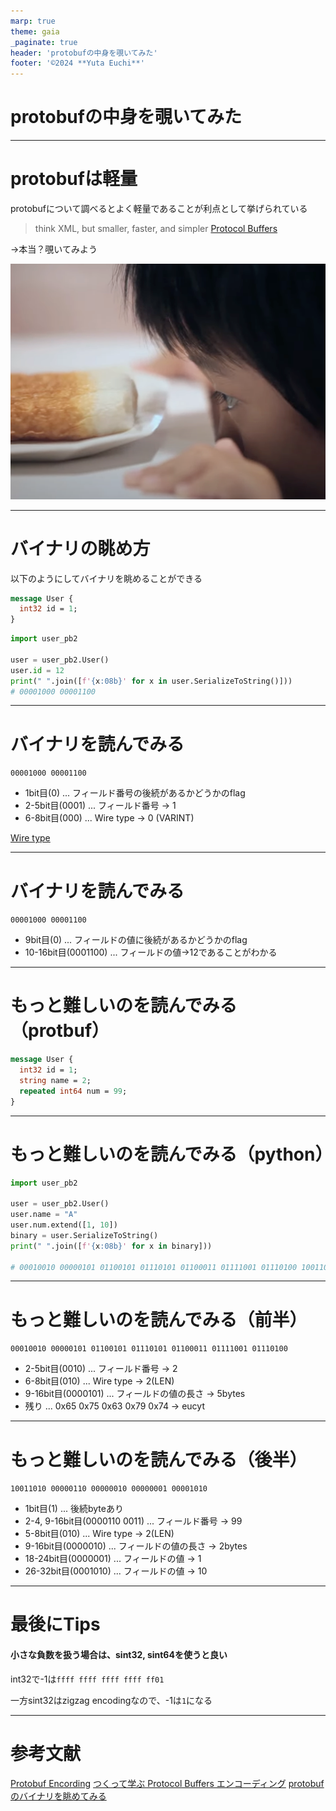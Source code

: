 ```yaml
---
marp: true
theme: gaia
_paginate: true
header: 'protobufの中身を覗いてみた'
footer: '©︎2024 **Yuta Euchi**'
---
```

<style>
@import url('https://fonts.googleapis.com/css2?family=M+PLUS+1+Code&display=swap');
section {
    font-family: 'M PLUS 1 Code', monospace;
}
section.title {
    justify-content: center;
}

section figure:first-child{
    margin-right: 40px !important;
}
</style>


<!--
_class: lead
_paginate: false
_header: ""
-->
# protobufの中身を覗いてみた
---

# protobufは軽量

protobufについて調べるとよく軽量であることが利点として挙げられている

> think XML, but smaller, faster, and simpler
> [Protocol Buffers](https://protobuf.dev/)

→本当？覗いてみよう

![bg right:30% contain](img/chikuwa.png)

---

# バイナリの眺め方

以下のようにしてバイナリを眺めることができる

```protobuf
message User {
  int32 id = 1;
}
```

```python
import user_pb2

user = user_pb2.User()
user.id = 12
print(" ".join([f'{x:08b}' for x in user.SerializeToString()]))
# 00001000 00001100
```

---

# バイナリを読んでみる

`00001000 00001100`

- 1bit目(0) ... フィールド番号の後続があるかどうかのflag
- 2-5bit目(0001) ... フィールド番号 → 1
- 6-8bit目(000) ... Wire type → 0 (VARINT)

[Wire type](https://protobuf.dev/programming-guides/encoding/#structure)

---

# バイナリを読んでみる

`00001000 00001100`

- 9bit目(0) ... フィールドの値に後続があるかどうかのflag
- 10-16bit目(0001100) ... フィールドの値→12であることがわかる

---

# もっと難しいのを読んでみる（protbuf）

```protobuf
message User {
  int32 id = 1;
  string name = 2;
  repeated int64 num = 99;
}
```

---

# もっと難しいのを読んでみる（python）

```python
import user_pb2

user = user_pb2.User()
user.name = "A"
user.num.extend([1, 10])
binary = user.SerializeToString()
print(" ".join([f'{x:08b}' for x in binary]))

# 00010010 00000101 01100101 01110101 01100011 01111001 01110100 10011010 00000110 00000010 00000001 00001010
```

---

# もっと難しいのを読んでみる（前半）

`00010010 00000101 01100101 01110101 01100011 01111001 01110100`

- 2-5bit目(0010) ... フィールド番号 → 2
- 6-8bit目(010) ... Wire type → 2(LEN)
- 9-16bit目(0000101) ... フィールドの値の長さ → 5bytes
- 残り ... 0x65 0x75 0x63 0x79 0x74 → eucyt

---

# もっと難しいのを読んでみる（後半）

`10011010 00000110 00000010 00000001 00001010`

- 1bit目(1) ... 後続byteあり
- 2-4, 9-16bit目(0000110 0011) ... フィールド番号 → 99
- 5-8bit目(010) ... Wire type → 2(LEN)
- 9-16bit目(0000010) ... フィールドの値の長さ → 2bytes
- 18-24bit目(0000001) ... フィールドの値 → 1
- 26-32bit目(0001010) ... フィールドの値 → 10

---

# 最後にTips

#### 小さな負数を扱う場合は、sint32, sint64を使うと良い

int32で-1は`ffff ffff ffff ffff ff01`

一方sint32はzigzag encodingなので、-1は`1`になる

---

# 参考文献

[Protobuf Encording](https://protobuf.dev/programming-guides/encoding/)
[つくって学ぶ Protocol Buffers エンコーディング](https://engineering.mercari.com/blog/entry/20210921-ca19c9f371/)
[protobufのバイナリを眺めてみる](https://qiita.com/fuziki/items/2f3d6eb500929009571b)